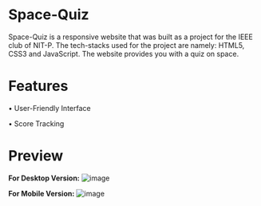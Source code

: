 # Space-Quiz
Space-Quiz is a responsive website that was built as a project for the IEEE club of NIT-P. The tech-stacks used for the project are namely: HTML5, CSS3 and JavaScript.
The website provides you with a quiz on space.
# Features
•	User-Friendly Interface

•	Score Tracking 
# Preview
**For Desktop Version:**
![image](https://github.com/shreyaaa26/Space-Quiz/assets/173386532/1e55d777-c872-4295-957d-038aaeecad1d)

**For Mobile Version:**
![image](https://github.com/shreyaaa26/Space-Quiz/assets/173386532/2d1f257b-069d-4148-b4de-ae8fc6a34728)

